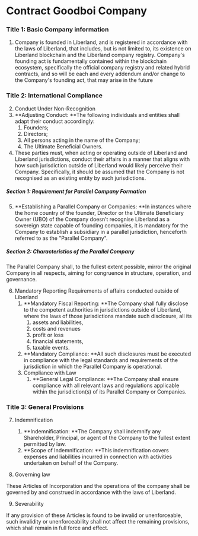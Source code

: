 

# Contract Goodboi Company


### Title 1: Basic Company information

1. Company is founded in Liberland, and is registered in accordance with the laws of Liberland,
   that includes, but is not limited to, its existence on Liberland blockchain and the Liberland company registry.
   Company's founding act is fundamentally contained within the blockchain ecosystem, specifically the official company registry and related hybrid contracts,
   and so will be each and every addendum and/or change to the Company's founding act, that may arise in the future

### Title 2: International Compliance
2. Conduct Under Non-Recognition
3. **Adjusting Conduct: **The following individuals and entities shall adapt their conduct accordingly:
     1. Founders;
     2. Directors;
     3. All persons acting in the name of the Company;
     4. The Ultimate Beneficial Owners.
4. These parties must, when acting or operating outside of Liberland and Liberland jurisdictions,
conduct their affairs in a manner that aligns with how such jurisdiction outside of Liberland would likely perceive their Company. 
Specifically, it should be assumed that the Company is not recognised as an existing entity by such jurisdictions.


##### **Section 1: Requirement for Parallel Company Formation**

5. **Establishing a Parallel Company or Companies: **In instances where the home country of the founder, Director or the Ultimate Beneficiary Owner (UBO) of the Company 
doesn’t recognise Liberland as a sovereign state capable of founding companies, it is mandatory for the Company to establish a subsidiary in a parallel jurisdiction, 
henceforth referred to as the "Parallel Company".

##### **Section 2: Characteristics of the Parallel Company**

The Parallel Company shall, to the fullest extent possible, mirror the original Company in all respects, aiming for congruence in structure, operation, and governance.

6. Mandatory Reporting Requirements of affairs conducted outside of Liberland
   1. **Mandatory Fiscal Reporting: **The Company shall fully disclose to the competent authorities in jurisdictions outside of Liberland, where the laws of those jurisdictions mandate such disclosure, all its
       1. assets and liabilities,
       2. costs and revenues
       3. profit or loss
       4. financial statements,
       5. taxable events.
   2. **Mandatory Compliance: **All such disclosures must be executed in compliance with the legal standards and requirements of the jurisdiction in which the Parallel Company is operational.
   3. Compliance with Law
      1. **General Legal Compliance: **The Company shall ensure compliance with all relevant laws and regulations applicable within the jurisdiction(s) of its Parallel Company or Companies.

    
### Title 3: General Provisions

7. Indemnification

    1. **Indemnification: **The Company shall indemnify any Shareholder, Principal, or agent of the Company to the fullest extent permitted by law.
    2. **Scope of Indemnification: **This indemnification covers expenses and liabilities incurred in connection with activities undertaken on behalf of the Company.
    
8. Governing law

These Articles of Incorporation and the operations of the company shall be governed by and construed in accordance with the laws of Liberland.

9. Severability

If any provision of these Articles is found to be invalid or unenforceable, such invalidity or unenforceability shall not affect the remaining provisions, which shall remain in full force and effect.

